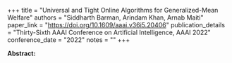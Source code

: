 +++
title = "Universal and Tight Online Algorithms for Generalized-Mean Welfare"
authors = "Siddharth Barman, Arindam Khan, Arnab Maiti"
paper_link = "https://doi.org/10.1609/aaai.v36i5.20406"
publication_details = "Thirty-Sixth AAAI Conference on Artificial Intelligence,  AAAI 2022"
conference_date = "2022"
notes = ""
+++

<b>Abstract:</b>
